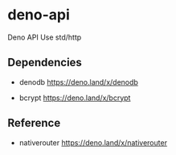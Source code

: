 # deno-api
Deno API Use std/http

## Dependencies

- denodb
https://deno.land/x/denodb

- bcrypt
https://deno.land/x/bcrypt


## Reference

- nativerouter
https://deno.land/x/nativerouter
